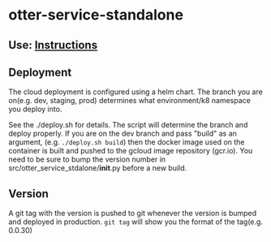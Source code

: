 # otter-service-standalone

## Use: [Instructions](https://docs.google.com/document/d/1Hih6No17ffvLcNImf8uOueRSo0UT-fvEIDMFUhfLSPk/edit)

## Deployment
The cloud deployment is configured using a helm chart. The branch you are on(e.g. dev, staging, prod) determines what environment/k8 namespace you deploy into.

See the ./deploy.sh for details. The script will determine the branch and 
deploy properly. If you are on the dev branch and pass "build" as an argument,
(e.g. `./deploy.sh build`) then the docker image used on the container is built and pushed to the gcloud image repository (gcr.io). You need to be sure to bump
the version number in src/otter_service_stdalone/__init__.py before a new build.

## Version
A git tag with the version is pushed to git whenever the version is bumped and
deployed in production. `git tag` will show you the format of the tag(e.g. 0.0.30)

